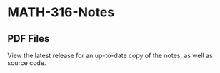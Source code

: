 # MATH-316-Notes

## PDF Files

View the latest release for an up-to-date copy of the notes, as well as source code. 
